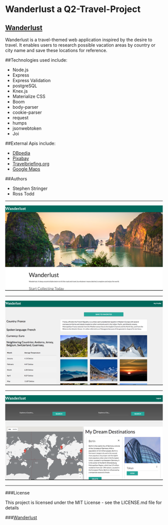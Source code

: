 # Wanderlust a Q2-Travel-Project

## [Wanderlust](http://wanderlust-stringertodd.herokuapp.com/)

Wanderlust is a travel-themed web application inspired by the desire to travel. It enables users to research possible vacation areas by country or city name and save these locations for reference.

##Technologies used include:

* Node.js
* Express
* Express Validation
* postgreSQL
* Knex.js
* Materialize CSS
* Boom
* body-parser
* cookie-parser
* request
* humps
* jsonwebtoken
* Joi

##External Apis include:

+ [DBpedia](http://lookup.dbpedia.org/api/search.asmx/KeywordSearch)
+ [Pixabay](https://pixabay.com/api/)
+ [Travelbriefing.org](https://travelbriefing.org/)
+ [Google Maps](https://developers.google.com/maps/)

##Authors

+ Stephen Stringer  
+ Ross Todd

***
![Home View](./READMEIMG/wanderHome.png)
***
![Country Search](./READMEIMG/france.png)
***
![User Page](./READMEIMG/wanderUserPg.png)
***

###License

This project is licensed under the MIT License - see the LICENSE.md file for details


###[Wanderlust](http://wanderlust-stringertodd.herokuapp.com/)
